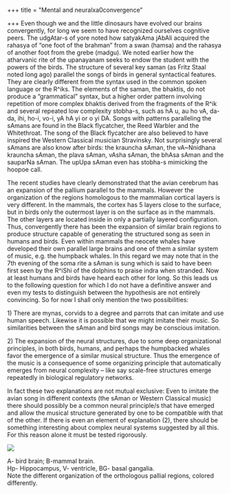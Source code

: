 +++
title = "Mental and neuralxa0convergence"

+++
Even though we and the little dinosaurs have evolved our brains
convergently, for long we seem to have recognized ourselves cognitive
peers. The udgAtar-s of yore noted how satyakAma jAbAli acquired the
rahasya of “one foot of the brahman” from a swan (hamsa) and the rahasya
of another foot from the grebe (madgu). We noted earlier how the
atharvanic rite of the upanayanam seeks to endow the student with the
powers of the birds. The structure of several key saman (as Fritz Staal
noted long ago) parallel the songs of birds in general syntactical
features. They are clearly different from the syntax used in the common
spoken language or the R^iks. The elements of the saman, the bhaktis, do
not produce a “grammatical” syntax, but a higher order pattern involving
repetition of more complex bhaktis derived from the fragments of the
R^ik and several repeated low complexity stobha-s, such as hA u, au ho
vA, da-da, ihi, ho-i, vo-i, yA hA yi or o yi DA. Songs with patterns
paralleling the sAmans are found in the Black flycatcher, the Reed
Warbler and the Whitethroat. The song of the Black flycatcher are also
believed to have inspired the Western Classical musician Stravinsky. Not
surprisingly several sAmans are also know after birds: the krauncha
sAman, the vA\~Nnidhana krauncha sAman, the plava sAman, vAsha sAman,
the bhAsa sAman and the sauparNa sAman. The upUpa sAman even has
stobha-s mimicking the hoopoe call.

The recent studies have clearly demonstrated that the avian cerebrum has
an expansion of the pallium parallel to the mammals. However the
organization of the regions homologous to the mammalian cortical layers
is very different. In the mammals, the cortex has 5 layers close to the
surface, but in birds only the outermost layer is on the surface as in
the mammals. The other layers are located inside in only a partially
layered configuration. Thus, convergently there has been the expansion
of similar brain regions to produce structure capable of generating the
structured song as seen in humans and birds. Even within mammals the
neocete whales have developed their own parallel large brains and one of
them a similar system of music, e.g. the humpback whales. In this regard
we may note that in the 7th evening of the soma rite a sAman is sung
which is said to have been first seen by the R^iShi of the dolphins to
praise indra when stranded. Now at least humans and birds have heard
each other for long. So this leads us to the following question for
which I do not have a definitive answer and even my tests to distinguish
between the hypothesis are not entirely convincing. So for now I shall
only mention the two possibilities:

1\) There are mynas, corvids to a degree and parrots that can imitate
and use human speech. Likewise it is possible that we might imitate
their music. So similarities between the sAman and bird songs may be
conscious imitation.

2\) The expansion of the neural structures, due to some deep
organizational principles, in both birds, humans, and perhaps the
humpbacked whales favor the emergence of a similar musical structure.
Thus the emergence of the music is a consequence of some organizing
principle that automatically emerges from neural complexity – like say
scale-free structures emerge repeatedly in biological regulatory
networks.

In fact these two explanations are not mutual exclusive: Even to imitate
the avian song in different contexts (the sAman or Western Classical
music) there should possibly be a common neural principle/s that have
emerged and allow the musical structure generated by one to be
compatible with that of the other. If there is even an element of
explanation (2), there should be something interesting about complex
neural systems suggested by all this. For this reason alone it must be
tested rigorously.

[![](https://i1.wp.com/photos1.blogger.com/blogger/2010/410/320/bird_mammal_brain.0.jpg)](http://photos1.blogger.com/blogger/2010/410/1600/bird_mammal_brain.0.gif)

A- bird brain; B-mammal brain.  
Hp- Hippocampus, V- ventricle, BG- basal gangalia.  
Note the different organization of the orthologous pallial regions,
colored differently.
